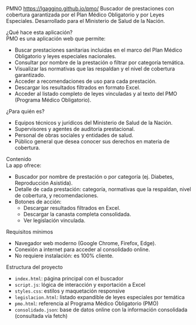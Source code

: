 PMNO https://lgaggino.github.io/pmo/
Buscador de prestaciones con cobertura garantizada por el Plan Médico Obligatorio y por Leyes Especiales.
Desarrollado para el Ministerio de Salud de la Nación.

¿Qué hace esta aplicación?  
PMO es una aplicación web que permite:

- Buscar prestaciones sanitarias incluidas en el marco del Plan Médico Obligatorio y leyes especiales nacionales.
- Consultar por nombre de la prestación o filtrar por categoría temática.
- Visualizar las normativas que las respaldan y el nivel de cobertura garantizado.
- Acceder a recomendaciones de uso para cada prestación.
- Descargar los resultados filtrados en formato Excel.
- Acceder al listado completo de leyes vinculadas y al texto del PMO (Programa Médico Obligatorio).

¿Para quién es?  
- Equipos técnicos y jurídicos del Ministerio de Salud de la Nación.  
- Supervisores y agentes de auditoría prestacional.  
- Personal de obras sociales y entidades de salud.  
- Público general que desea conocer sus derechos en materia de cobertura.

Contenido  
La app ofrece:

- Buscador por nombre de prestación o por categoría (ej. Diabetes, Reproducción Asistida).
- Detalle de cada prestación: categoría, normativas que la respaldan, nivel de cobertura, y recomendaciones.
- Botones de acción:  
  - Descargar resultados filtrados en Excel.  
  - Descargar la canasta completa consolidada.  
  - Ver legislación vinculada.

Requisitos mínimos  
- Navegador web moderno (Google Chrome, Firefox, Edge).  
- Conexión a internet para acceder al consolidado online.  
- No requiere instalación: es 100% cliente.

Estructura del proyecto  
- `index.html`: página principal con el buscador  
- `script.js`: lógica de interacción y exportación a Excel  
- `styles.css`: estilos y maquetación responsive  
- `legislacion.html`: listado expandible de leyes especiales por temática  
- `pmo.html`: referencia al Programa Médico Obligatorio (PMO)  
- `consolidado.json`: base de datos online con la información consolidada (consultada vía fetch)
